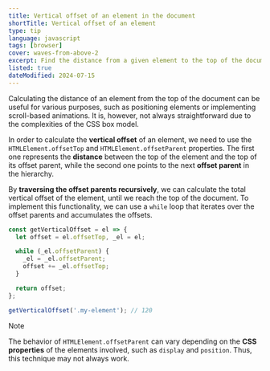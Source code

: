 ```yaml
---
title: Vertical offset of an element in the document
shortTitle: Vertical offset of an element
type: tip
language: javascript
tags: [browser]
cover: waves-from-above-2
excerpt: Find the distance from a given element to the top of the document with this simple JavaScript function.
listed: true
dateModified: 2024-07-15
---
```


Calculating the distance of an element from the top of the document can be useful for various purposes, such as positioning elements or implementing scroll-based animations. It is, however, not always straightforward due to the complexities of the CSS box model.

In order to calculate the **vertical offset** of an element, we need to use the `HTMLElement.offsetTop` and `HTMLElement.offsetParent` properties. The first one represents the **distance** between the top of the element and the top of its offset parent, while the second one points to the next **offset parent** in the hierarchy.

By **traversing the offset parents recursively**, we can calculate the total vertical offset of the element, until we reach the top of the document. To implement this functionality, we can use a `while` loop that iterates over the offset parents and accumulates the offsets.

```js
const getVerticalOffset = el => {
  let offset = el.offsetTop, _el = el;

  while (_el.offsetParent) {
    _el = _el.offsetParent;
    offset += _el.offsetTop;
  }

  return offset;
};

getVerticalOffset('.my-element'); // 120
```

> [!NOTE]
>
> The behavior of `HTMLElement.offsetParent` can vary depending on the **CSS properties** of the elements involved, such as `display` and `position`. Thus, this technique may not always work.
